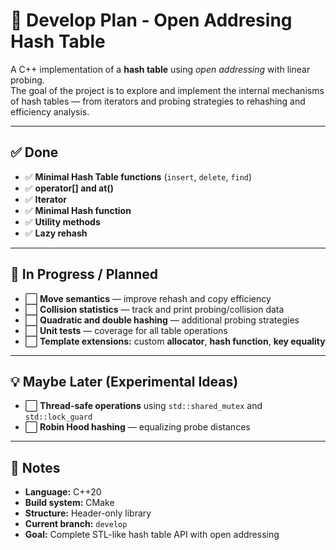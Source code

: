 # 🧠 Develop Plan - Open Addresing Hash Table

A C++ implementation of a **hash table** using *open addressing* with linear probing.  
The goal of the project is to explore and implement the internal mechanisms of hash tables — from iterators and probing strategies to rehashing and efficiency analysis.

---

## ✅ Done
- ✅ **Minimal Hash Table functions** (`insert`, `delete`, `find`)
- ✅ **operator[] and at()**
- ✅ **Iterator**
- ✅ **Minimal Hash function**
- ✅ **Utility methods**
- ✅ **Lazy rehash**
---

## 🚧 In Progress / Planned

- ⬜ **Move semantics** — improve rehash and copy efficiency  
- ⬜ **Collision statistics** — track and print probing/collision data  
- ⬜ **Quadratic and double hashing** — additional probing strategies  
- ⬜ **Unit tests** — coverage for all table operations  
- ⬜ **Template extensions:** custom **allocator**, **hash function**, **key equality**

---

## 💡 Maybe Later (Experimental Ideas)

- ⬜ **Thread-safe operations** using `std::shared_mutex` and `std::lock_guard`  
- ⬜ **Robin Hood hashing** — equalizing probe distances  

---

## 🧩 Notes

- **Language:** C++20  
- **Build system:** CMake 
- **Structure:** Header-only library  
- **Current branch:** `develop`  
- **Goal:** Complete STL-like hash table API with open addressing  
